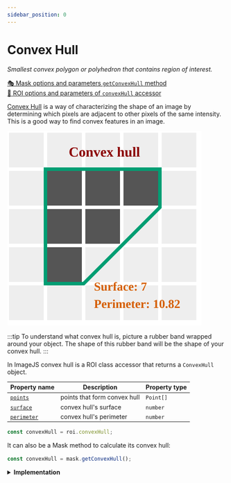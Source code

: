 ```yaml
---
sidebar_position: 0
---
```


# Convex Hull

_Smallest convex polygon or polyhedron that contains region of interest._

[🎭 Mask options and parameters `getConvexHull` method](https://api.image-js.org/classes/index.Mask.html#getConvexHull)  
[🔎 ROI options and parameters of `convexHull` accessor](https://api.image-js.org/classes/index.Roi.html#convexHull)

[Convex Hull](https://en.wikipedia.org/wiki/Convex_hull 'wikipedia link on convex hull') is a way of characterizing the shape of an image by determining which pixels are adjacent to other pixels of the same intensity. This is a good way to find convex features in an image.

![Image input](./img/convexHull.svg)

:::tip
To understand what convex hull is, picture a rubber band wrapped around your object. The shape of this rubber band will be the shape of your convex hull.
:::

In ImageJS convex hull is a ROI class accessor that returns a `ConvexHull` object.

| Property name                                                                      | Description                  | Property type |
| ---------------------------------------------------------------------------------- | ---------------------------- | ------------- |
| [`points`](https://api.image-js.org/interfaces/index.ConvexHull.html#points)       | points that form convex hull | `Point[]`     |
| [`surface`](https://api.image-js.org/interfaces/index.ConvexHull.html#surface)     | convex hull's surface        | `number`      |
| [`perimeter`](https://api.image-js.org/interfaces/index.ConvexHull.html#perimeter) | convex hull's perimeter      | `number`      |

```ts
const convexHull = roi.convexHull;
```

It can also be a Mask method to calculate its convex hull:

```ts
const convexHull = mask.getConvexHull();
```

<details>
<summary><b>Implementation</b></summary>

Here's how convex hull algorithm is implemented in ImageJS:

_Calculate border points_: ImageJS uses an algorithm to identify points that constitute regions' borders.

_Sorting points lexicographically_: After finding border points, they get sorted in ascending order.

_Build the lower hull_: Traverse the sorted list of points to build the lower hull of the convex hull. Use a stack to keep track of the points in the lower hull. For each point, check whether it forms a left or right turn with the previous two points in the stack. If it forms a right turn, pop the last point from the stack until a left turn is formed. Then push the current point onto the stack.

_Build the upper hull_: Traverse the sorted list of points in reverse order to build the upper hull of the convex hull. Use the same stack as before. Again, ensure that the points in the stack form a convex hull.

_Combine the lower and upper hulls_: The combined result of the lower and upper hulls is the convex hull of the entire set of points.

</details>
